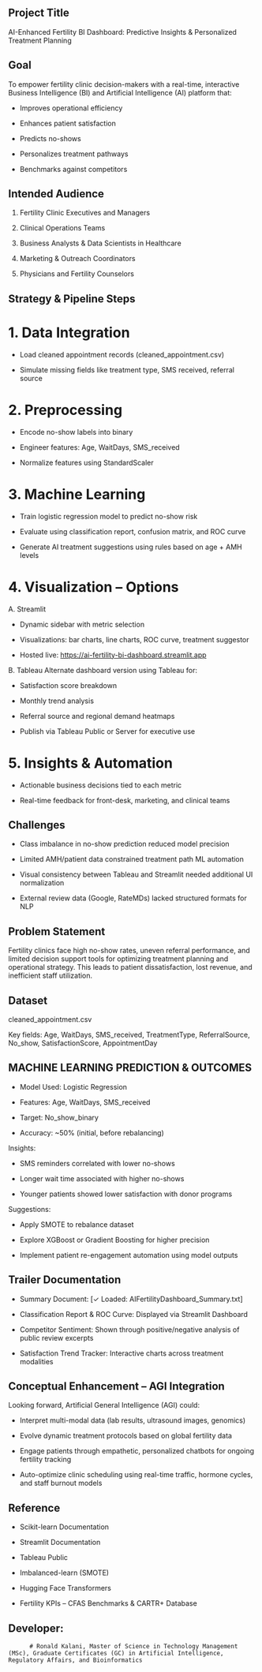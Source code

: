 ## Project Title
AI-Enhanced Fertility BI Dashboard: Predictive Insights & Personalized Treatment Planning

## Goal
To empower fertility clinic decision-makers with a real-time, interactive Business Intelligence (BI) and Artificial Intelligence (AI) platform that:

- Improves operational efficiency

- Enhances patient satisfaction

- Predicts no-shows

- Personalizes treatment pathways

- Benchmarks against competitors

## Intended Audience

1. Fertility Clinic Executives and Managers

2. Clinical Operations Teams

3. Business Analysts & Data Scientists in Healthcare

4. Marketing & Outreach Coordinators

5. Physicians and Fertility Counselors

## Strategy & Pipeline Steps

# 1. Data Integration
- Load cleaned appointment records (cleaned_appointment.csv)

- Simulate missing fields like treatment type, SMS received, referral source

# 2. Preprocessing
- Encode no-show labels into binary

- Engineer features: Age, WaitDays, SMS_received

- Normalize features using StandardScaler

# 3. Machine Learning
- Train logistic regression model to predict no-show risk

- Evaluate using classification report, confusion matrix, and ROC curve

- Generate AI treatment suggestions using rules based on age + AMH levels

# 4. Visualization – Options
A. Streamlit
- Dynamic sidebar with metric selection

- Visualizations: bar charts, line charts, ROC curve, treatment suggestor

- Hosted live: https://ai-fertility-bi-dashboard.streamlit.app

B. Tableau
Alternate dashboard version using Tableau for:

- Satisfaction score breakdown

- Monthly trend analysis

- Referral source and regional demand heatmaps

- Publish via Tableau Public or Server for executive use

# 5. Insights & Automation
- Actionable business decisions tied to each metric

- Real-time feedback for front-desk, marketing, and clinical teams

## Challenges
- Class imbalance in no-show prediction reduced model precision

- Limited AMH/patient data constrained treatment path ML automation

- Visual consistency between Tableau and Streamlit needed additional UI normalization

- External review data (Google, RateMDs) lacked structured formats for NLP

## Problem Statement
Fertility clinics face high no-show rates, uneven referral performance, and limited decision support tools for optimizing treatment planning and operational strategy. This leads to patient dissatisfaction, lost revenue, and inefficient staff utilization.

## Dataset
cleaned_appointment.csv

Key fields: Age, WaitDays, SMS_received, TreatmentType, ReferralSource, No_show, SatisfactionScore, AppointmentDay

## MACHINE LEARNING PREDICTION & OUTCOMES
- Model Used: Logistic Regression

- Features: Age, WaitDays, SMS_received

- Target: No_show_binary

- Accuracy: ~50% (initial, before rebalancing)

Insights:

- SMS reminders correlated with lower no-shows

- Longer wait time associated with higher no-shows

- Younger patients showed lower satisfaction with donor programs

Suggestions:

- Apply SMOTE to rebalance dataset

- Explore XGBoost or Gradient Boosting for higher precision

- Implement patient re-engagement automation using model outputs

## Trailer Documentation
- Summary Document: [✓ Loaded: AIFertilityDashboard_Summary.txt]

- Classification Report & ROC Curve: Displayed via Streamlit Dashboard

- Competitor Sentiment: Shown through positive/negative analysis of public review excerpts

- Satisfaction Trend Tracker: Interactive charts across treatment modalities

## Conceptual Enhancement – AGI Integration
Looking forward, Artificial General Intelligence (AGI) could:

- Interpret multi-modal data (lab results, ultrasound images, genomics)

- Evolve dynamic treatment protocols based on global fertility data

- Engage patients through empathetic, personalized chatbots for ongoing fertility tracking

- Auto-optimize clinic scheduling using real-time traffic, hormone cycles, and staff burnout models

## Reference
- Scikit-learn Documentation

- Streamlit Documentation

- Tableau Public

- Imbalanced-learn (SMOTE)

- Hugging Face Transformers

- Fertility KPIs – CFAS Benchmarks & CARTR+ Database

## Developer:
          # Ronald Kalani, Master of Science in Technology Management (MSc), Graduate Certificates (GC) in Artificial Intelligence, Regulatory Affairs, and Bioinformatics
